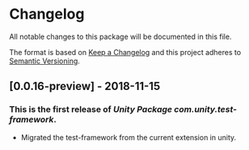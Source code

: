 # Changelog
All notable changes to this package will be documented in this file.

The format is based on [Keep a Changelog](http://keepachangelog.com/en/1.0.0/)
and this project adheres to [Semantic Versioning](http://semver.org/spec/v2.0.0.html).

## [0.0.16-preview] - 2018-11-15

### This is the first release of *Unity Package com.unity.test-framework*.

- Migrated the test-framework from the current extension in unity.
